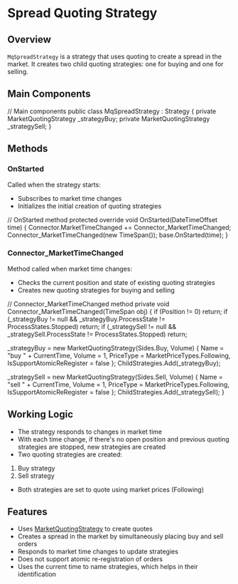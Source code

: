 # Spread Quoting Strategy

## Overview

`MqSpreadStrategy` is a strategy that uses quoting to create a spread in the market. It creates two child quoting strategies: one for buying and one for selling.

## Main Components

// Main components
public class MqSpreadStrategy : Strategy
{
   private MarketQuotingStrategy _strategyBuy;
   private MarketQuotingStrategy _strategySell;
}

## Methods

### OnStarted

Called when the strategy starts:

- Subscribes to market time changes
- Initializes the initial creation of quoting strategies

// OnStarted method
protected override void OnStarted(DateTimeOffset time)
{
   Connector.MarketTimeChanged += Connector_MarketTimeChanged;
   Connector_MarketTimeChanged(new TimeSpan());
   base.OnStarted(time);
}

### Connector_MarketTimeChanged

Method called when market time changes:

- Checks the current position and state of existing quoting strategies
- Creates new quoting strategies for buying and selling

// Connector_MarketTimeChanged method
private void Connector_MarketTimeChanged(TimeSpan obj)
{
   if (Position != 0) return;
   if (_strategyBuy != null && _strategyBuy.ProcessState != ProcessStates.Stopped) return;
   if (_strategySell != null && _strategySell.ProcessState != ProcessStates.Stopped) return;

   _strategyBuy = new MarketQuotingStrategy(Sides.Buy, Volume)
   {
       Name = "buy " + CurrentTime,
       Volume = 1,
       PriceType = MarketPriceTypes.Following,
       IsSupportAtomicReRegister = false
   };
   ChildStrategies.Add(_strategyBuy);

   _strategySell = new MarketQuotingStrategy(Sides.Sell, Volume)
   {
       Name = "sell " + CurrentTime,
       Volume = 1,
       PriceType = MarketPriceTypes.Following,
       IsSupportAtomicReRegister = false
   };
   ChildStrategies.Add(_strategySell);
}

## Working Logic

- The strategy responds to changes in market time
- With each time change, if there's no open position and previous quoting strategies are stopped, new strategies are created
- Two quoting strategies are created:
 1. Buy strategy
 2. Sell strategy
- Both strategies are set to quote using market prices (Following)

## Features

- Uses [MarketQuotingStrategy](xref:StockSharp.Algo.Strategies.Quoting.MarketQuotingStrategy) to create quotes
- Creates a spread in the market by simultaneously placing buy and sell orders
- Responds to market time changes to update strategies
- Does not support atomic re-registration of orders
- Uses the current time to name strategies, which helps in their identification